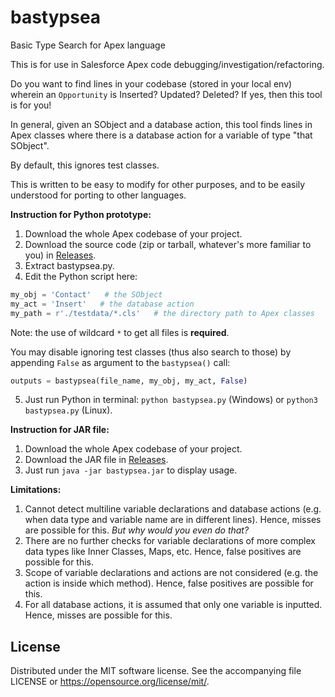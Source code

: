 # bastypsea
Basic Type Search for Apex language

This is for use in Salesforce Apex code debugging/investigation/refactoring.

Do you want to find lines in your codebase (stored in your local env) wherein
an `Opportunity` is Inserted? Updated? Deleted? If yes, then this tool is for you!

In general, given an SObject and a database action, this tool finds lines in Apex classes
where there is a database action for a variable of type "that SObject".

By default, this ignores test classes.

This is written to be easy to modify for other purposes, and to be
easily understood for porting to other languages.

**Instruction for Python prototype:**
1) Download the whole Apex codebase of your project.
2) Download the source code (zip or tarball, whatever's more familiar to you) in [Releases](../../releases).
3) Extract bastypsea.py.
4) Edit the Python script here:
```Python
my_obj = 'Contact'   # the SObject
my_act = 'Insert'   # the database action
my_path = r'./testdata/*.cls'   # the directory path to Apex classes
```
Note: the use of wildcard `*` to get all files is **required**.

You may disable ignoring test classes (thus also search to those)
by appending `False` as argument to the `bastypsea()` call:
```Python
outputs = bastypsea(file_name, my_obj, my_act, False)
```
5) Just run Python in terminal: `python bastypsea.py` (Windows)
or `python3 bastypsea.py` (Linux).

**Instruction for JAR file:**
1) Download the whole Apex codebase of your project.
2) Download the JAR file in [Releases](../../releases).
3) Just run `java -jar bastypsea.jar` to display usage.

**Limitations:**
1) Cannot detect multiline variable declarations and database actions
   (e.g. when data type and variable name are in different lines).
   Hence, misses are possible for this. *But why would you even do that?*
2) There are no further checks for variable declarations of more complex
   data types like Inner Classes, Maps, etc.
   Hence, false positives are possible for this.
3) Scope of variable declarations and actions are not considered
   (e.g. the action is inside which method).
   Hence, false positives are possible for this.
4) For all database actions, it is assumed that only one variable is inputted.
   Hence, misses are possible for this.

## License
Distributed under the MIT software license. See the accompanying
file LICENSE or https://opensource.org/license/mit/.
